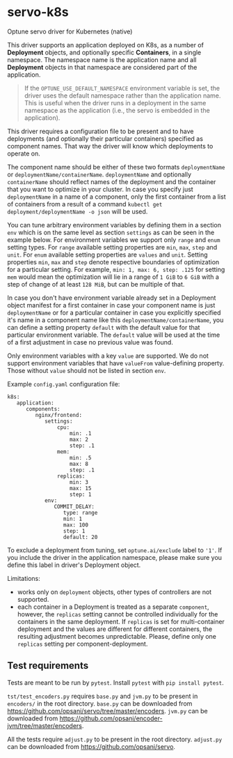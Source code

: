 # servo-k8s
Optune servo driver for Kubernetes (native)

This driver supports an application deployed on K8s, as a number of **Deployment** objects, and optionally specific **Containers**, in a single namespace. The namespace name is the application name and all **Deployment** objects in that namespace are considered part of the application.

> If the `OPTUNE_USE_DEFAULT_NAMESPACE` environment variable is set, the driver uses the default namespace rather than the application name. This is useful when the driver runs in a deployment in the same namespace as the application (i.e., the servo is embedded in the application).

This driver requires a configuration file to be present and to have deployments (and optionally their particular containers) specified as component names. That way the driver will know which deployments to operate on.

The component name should be either of these two formats `deploymentName` or `deploymentName/containerName`. `deploymentName` and optionally `containerName` should reflect names of the deployment and the container that you want to optimize in your cluster. In case you specify just `deploymentName` in a name of a component, only the first container from a list of containers from a result of a command `kubectl get deployment/deploymentName -o json` will be used. 

You can tune arbitrary environment variables by defining them in a section `env` which is on the same level as section `settings` as can be seen in the example below. For environment variables we support only `range` and `enum` setting types. For `range` available setting properties are `min`, `max`, `step` and `unit`. For `enum` available setting properties are `values` and `unit`. Setting properties `min`, `max` and `step` denote respective boundaries of optimization for a particular setting. For example, `min: 1, max: 6, step: .125` for setting `mem` would mean the optimization will lie in a range of `1 GiB` to `6 GiB` with a step of change of at least `128 MiB`, but can be multiple of that.

In case you don't have environment variable already set in a Deployment object manifest for a first container in case your component name is just `deploymentName` or for a particular container in case you explicitly specified it's name in a component name like this `deploymentName/containerName`, you can define a setting property `default` with the default value for that particular environment variable. The `default` value will be used at the time of a first adjustment in case no previous value was found. 

Only environment variables with a key `value` are supported. We do not support environment variables that have `valueFrom` value-defining property. Those without `value` should not be listed in section `env`.

Example `config.yaml` configuration file:

    k8s:
       application:
          components:
             nginx/frontend:
                settings:
                    cpu:
                        min: .1
                        max: 2
                        step: .1
                    mem:
                        min: .5
                        max: 8
                        step: .1
                    replicas:
                        min: 3
                        max: 15
                        step: 1
                env:
                   COMMIT_DELAY:
                      type: range
                      min: 1
                      max: 100
                      step: 1
                      default: 20

To exclude a deployment from tuning, set `optune.ai/exclude` label to `'1'`. If you include the driver in the application namespace, please make sure you define this label in driver's Deployment object.

Limitations:
- works only on `deployment` objects, other types of controllers are not supported.
- each container in a Deployment is treated as a separate `component`, however, the `replicas` setting cannot be controlled individually for the containers in the same deployment. If `replicas` is set for multi-container deployment and the values are different for different containers, the resulting adjustment becomes unpredictable. Please, define only one `replicas` setting per component-deployment.

## Test requirements

Tests are meant to be run by `pytest`. Install `pytest` with `pip install pytest`.

`tst/test_encoders.py` requires `base.py` and `jvm.py` to be present in `encoders/` in the root directory. `base.py` can be downloaded from https://github.com/opsani/servo/tree/master/encoders. `jvm.py` can be downloaded from https://github.com/opsani/encoder-jvm/tree/master/encoders.

All the tests require `adjust.py` to be present in the root directory. `adjust.py` can be downloaded from https://github.com/opsani/servo.
